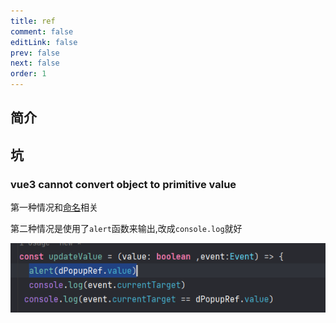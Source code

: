 ```yaml
---
title: ref
comment: false
editLink: false
prev: false
next: false
order: 1
---
```


## 简介

## 坑

### vue3 cannot convert object to primitive value

第一种情况和[命名](https://blog.csdn.net/weixin_42178050/article/details/120726178)相关

第二种情况是使用了``alert``函数来输出,改成``console.log``就好

![](./assets/3.png)
